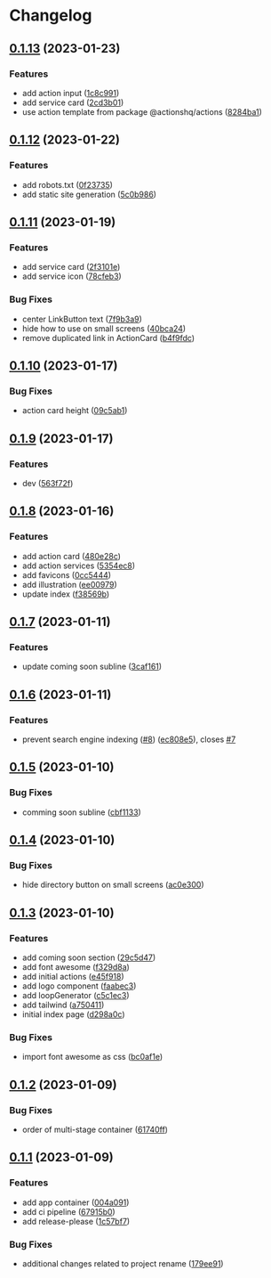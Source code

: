 # Changelog

## [0.1.13](https://github.com/actionshq/make-new/compare/v0.1.12...v0.1.13) (2023-01-23)


### Features

* add action input ([1c8c991](https://github.com/actionshq/make-new/commit/1c8c991d6ce41797fee7b43204e4ad78f9755e33))
* add service card ([2cd3b01](https://github.com/actionshq/make-new/commit/2cd3b01d2dd132b95a313b0c679f4d62a83c6736))
* use action template from package @actionshq/actions ([8284ba1](https://github.com/actionshq/make-new/commit/8284ba126671e98cccfd81f31b7b3d9cc4aad187))

## [0.1.12](https://github.com/actionshq/make-new/compare/v0.1.11...v0.1.12) (2023-01-22)


### Features

* add robots.txt ([0f23735](https://github.com/actionshq/make-new/commit/0f23735b49c9e71bd3afaf9a640dc6d939350740))
* add static site generation ([5c0b986](https://github.com/actionshq/make-new/commit/5c0b9863fd55911260fbfbbc32965cd49ccd08c5))

## [0.1.11](https://github.com/actionshq/make-new/compare/v0.1.10...v0.1.11) (2023-01-19)


### Features

* add service card ([2f3101e](https://github.com/actionshq/make-new/commit/2f3101e1c3f9c8c9d1066a90ce15c6091ff1beac))
* add service icon ([78cfeb3](https://github.com/actionshq/make-new/commit/78cfeb311524db5057efaeaa20c8947b5fe3fed4))


### Bug Fixes

* center LinkButton text ([7f9b3a9](https://github.com/actionshq/make-new/commit/7f9b3a90410df03859876c3d08dca040735e6ef7))
* hide how to use on small screens ([40bca24](https://github.com/actionshq/make-new/commit/40bca2447b4182534919fbdfcceb7e9850faeeb9))
* remove duplicated link in ActionCard ([b4f9fdc](https://github.com/actionshq/make-new/commit/b4f9fdc6d4bdf80b69f463cdbcfde495c1e4cbe1))

## [0.1.10](https://github.com/actionshq/make-new/compare/v0.1.9...v0.1.10) (2023-01-17)


### Bug Fixes

* action card height ([09c5ab1](https://github.com/actionshq/make-new/commit/09c5ab1a375c080ffa570ff72fa1ffe07b0ac98f))

## [0.1.9](https://github.com/actionshq/make-new/compare/v0.1.8...v0.1.9) (2023-01-17)


### Features

* dev ([563f72f](https://github.com/actionshq/make-new/commit/563f72f23b7b7d07ceaf73ff293c875c93b674e3))

## [0.1.8](https://github.com/actionshq/make-new/compare/v0.1.7...v0.1.8) (2023-01-16)


### Features

* add action card ([480e28c](https://github.com/actionshq/make-new/commit/480e28c1f42d9f63b122b5eedc6cef5dfee01aa2))
* add action services ([5354ec8](https://github.com/actionshq/make-new/commit/5354ec82c68c2178c9b21737a753bad46e6b99fa))
* add favicons ([0cc5444](https://github.com/actionshq/make-new/commit/0cc5444dde671de124c913a1b7f8ae0e688a2e58))
* add illustration ([ee00979](https://github.com/actionshq/make-new/commit/ee00979f9d8b7d4a9976d84b2475e7df33e8e559))
* update index ([f38569b](https://github.com/actionshq/make-new/commit/f38569bcf9f97a21e08a945371472bee47af4c46))

## [0.1.7](https://github.com/actionshq/make-new/compare/v0.1.6...v0.1.7) (2023-01-11)


### Features

* update coming soon subline ([3caf161](https://github.com/actionshq/make-new/commit/3caf1615008a7d6a19dc3c9a8a53086870082fd1))

## [0.1.6](https://github.com/actionshq/make-new/compare/v0.1.5...v0.1.6) (2023-01-11)


### Features

* prevent search engine indexing ([#8](https://github.com/actionshq/make-new/issues/8)) ([ec808e5](https://github.com/actionshq/make-new/commit/ec808e579022d3197c7907ee3b86918c4403bcd6)), closes [#7](https://github.com/actionshq/make-new/issues/7)

## [0.1.5](https://github.com/actionshq/make-new/compare/v0.1.4...v0.1.5) (2023-01-10)


### Bug Fixes

* comming soon subline ([cbf1133](https://github.com/actionshq/make-new/commit/cbf11339346f84aa7d0557adca1986ff2b42ba62))

## [0.1.4](https://github.com/actionshq/make-new/compare/v0.1.3...v0.1.4) (2023-01-10)


### Bug Fixes

* hide directory button on small screens ([ac0e300](https://github.com/actionshq/make-new/commit/ac0e300ae19569ca888c2f4831ee8b649f958e82))

## [0.1.3](https://github.com/actionshq/make-new/compare/v0.1.2...v0.1.3) (2023-01-10)


### Features

* add coming soon section ([29c5d47](https://github.com/actionshq/make-new/commit/29c5d475aec465094ec60d81dc7147aebcb7da63))
* add font awesome ([f329d8a](https://github.com/actionshq/make-new/commit/f329d8a07689bfe7a6e78494ad0609a8d31580aa))
* add initial actions ([e45f918](https://github.com/actionshq/make-new/commit/e45f91801639dc6935d437e6cbbf89b64b48b82e))
* add logo component ([faabec3](https://github.com/actionshq/make-new/commit/faabec35f10283f1b3b99e5c89dab34bfb5cfb6b))
* add loopGenerator ([c5c1ec3](https://github.com/actionshq/make-new/commit/c5c1ec3a4d839a15024e2c7813a46cffb2bb57b2))
* add tailwind ([a750411](https://github.com/actionshq/make-new/commit/a750411fb3c4fee94d21ad459ba4b1ba6bad5818))
* initial index page ([d298a0c](https://github.com/actionshq/make-new/commit/d298a0c3ec1996c0b8af18f6d360a29cd27ddca4))


### Bug Fixes

* import font awesome as css ([bc0af1e](https://github.com/actionshq/make-new/commit/bc0af1ef513dce5b9d59e95bb0e0c7db31cff27b))

## [0.1.2](https://github.com/actionshq/make-new/compare/v0.1.1...v0.1.2) (2023-01-09)


### Bug Fixes

* order of multi-stage container ([61740ff](https://github.com/actionshq/make-new/commit/61740ffcdcaa4a8c65edc9ae1ddf08f2aa2ec5c3))

## [0.1.1](https://github.com/actionshq/make-new/compare/v0.1.0...v0.1.1) (2023-01-09)


### Features

* add app container ([004a091](https://github.com/actionshq/make-new/commit/004a091de06fbd15787b4c88c626eef66f5ba298))
* add ci pipeline ([67915b0](https://github.com/actionshq/make-new/commit/67915b0e9e11677eec8bb241dde8637b8a501b55))
* add release-please ([1c57bf7](https://github.com/actionshq/make-new/commit/1c57bf7fcc8dc01c6e04a8fd16ab87640fb8014e))


### Bug Fixes

* additional changes related to project rename ([179ee91](https://github.com/actionshq/make-new/commit/179ee91969e3e464ee1fd926bb6065266ed55b04))
